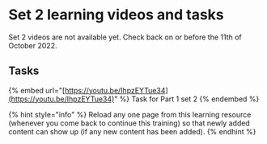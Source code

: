 # Set 2 learning videos and tasks

Set 2 videos are not available yet. Check back on or before the 11th of October 2022.

## Tasks
{% embed url="[https://youtu.be/IhpzEYTue34](https://youtu.be/IhpzEYTue34)" %}
Task for Part 1 set 2
{% endembed %}

{% hint style="info" %}
Reload any one page from this learning resource (whenever you come back to continue this training) so that newly added content can show up (if any new content has been added).
{% endhint %}
